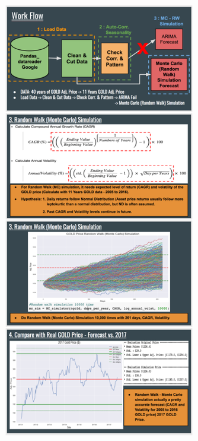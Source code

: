 ![alt text](readme1.png)
![alt text](readme2.png)
![alt text](readme3.png)
![alt text](readme4.png)
